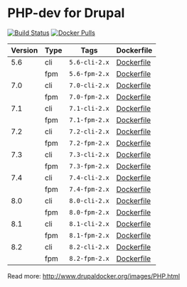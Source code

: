 PHP-dev for Drupal
=====================
[![Build Status](https://travis-ci.org/drupal-docker/php.svg?branch=dev)](https://travis-ci.org/drupal-docker/php)
[![Docker Pulls](https://img.shields.io/docker/pulls/drupaldocker/php-dev.svg?maxAge=2592000)](https://hub.docker.com/r/drupaldocker/php-dev)

| Version | Type | Tags | Dockerfile |
| --- | --- | --- | --- |
| 5.6 | cli | `5.6-cli-2.x` | [Dockerfile](https://github.com/drupal-docker/php/blob/dev-2.x/5.6/Dockerfile-cli) |
| | fpm | `5.6-fpm-2.x` | [Dockerfile](https://github.com/drupal-docker/php/blob/dev-2.x/5.6/Dockerfile-fpm) |
| 7.0 | cli | `7.0-cli-2.x` | [Dockerfile](https://github.com/drupal-docker/php/blob/dev-2.x/7.0/Dockerfile-cli) |
| | fpm | `7.0-fpm-2.x` | [Dockerfile](https://github.com/drupal-docker/php/blob/dev-2.x/7.0/Dockerfile-fpm) |
| 7.1 | cli | `7.1-cli-2.x` | [Dockerfile](https://github.com/drupal-docker/php/blob/dev-2.x/7.1/Dockerfile-cli) |
| | fpm | `7.1-fpm-2.x` | [Dockerfile](https://github.com/drupal-docker/php/blob/dev-2.x/7.1/Dockerfile-fpm) |
| 7.2 | cli | `7.2-cli-2.x` | [Dockerfile](https://github.com/drupal-docker/php/blob/dev-2.x/7.2/Dockerfile-cli) |
| | fpm | `7.2-fpm-2.x` | [Dockerfile](https://github.com/drupal-docker/php/blob/dev-2.x/7.2/Dockerfile-fpm) |
| 7.3 | cli | `7.3-cli-2.x` | [Dockerfile](https://github.com/drupal-docker/php/blob/dev-2.x/7.3/Dockerfile-cli) |
| | fpm | `7.3-fpm-2.x` | [Dockerfile](https://github.com/drupal-docker/php/blob/dev-2.x/7.3/Dockerfile-fpm) |
| 7.4 | cli | `7.4-cli-2.x` | [Dockerfile](https://github.com/drupal-docker/php/blob/dev-2.x/7.4/Dockerfile-cli) |
| | fpm | `7.4-fpm-2.x` | [Dockerfile](https://github.com/drupal-docker/php/blob/dev-2.x/7.4/Dockerfile-fpm) |
| 8.0 | cli | `8.0-cli-2.x` | [Dockerfile](https://github.com/drupal-docker/php/blob/dev-2.x/8.0/Dockerfile-cli) |
| | fpm | `8.0-fpm-2.x` | [Dockerfile](https://github.com/drupal-docker/php/blob/dev-2.x/8.0/Dockerfile-fpm) |
| 8.1 | cli | `8.1-cli-2.x` | [Dockerfile](https://github.com/drupal-docker/php/blob/dev-2.x/8.1/Dockerfile-cli) |
| | fpm | `8.1-fpm-2.x` | [Dockerfile](https://github.com/drupal-docker/php/blob/dev-2.x/8.1/Dockerfile-fpm) |
| 8.2 | cli | `8.2-cli-2.x` | [Dockerfile](https://github.com/drupal-docker/php/blob/dev-2.x/8.2/Dockerfile-cli) |
| | fpm | `8.2-fpm-2.x` | [Dockerfile](https://github.com/drupal-docker/php/blob/dev-2.x/8.2/Dockerfile-fpm) |

Read more: http://www.drupaldocker.org/images/PHP.html
